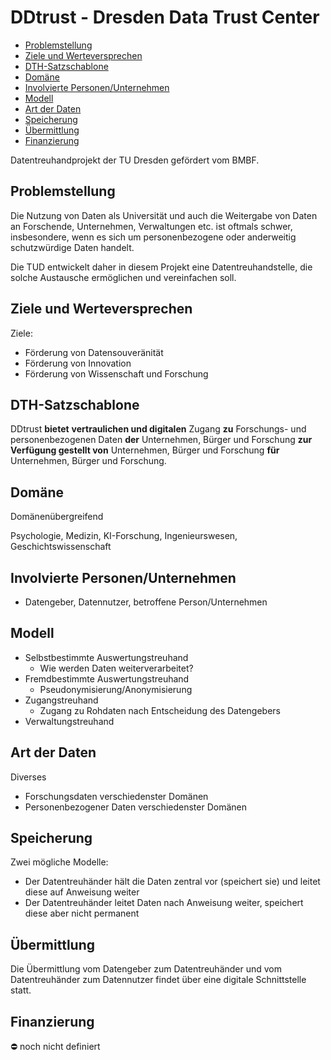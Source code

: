 # DDtrust - Dresden Data Trust Center

-   [Problemstellung](#problemstellung)
-   [Ziele und Werteversprechen](#ziele)
-   [DTH-Satzschablone](#schablone)
-   [Domäne](#domaene)
-   [Involvierte Personen/Unternehmen](#involv)
-   [Modell](#modell)
-   [Art der Daten](#daten)
-   [Speicherung](#speicherung)
-   [Übermittlung](#uebermittlung)
-   [Finanzierung](#finanzierung)

Datentreuhandprojekt der TU Dresden gefördert vom BMBF.

<a name="problemstellung"></a>
## Problemstellung

Die Nutzung von Daten als Universität und auch die Weitergabe von Daten an Forschende, Unternehmen, Verwaltungen etc. ist oftmals schwer, insbesondere, wenn es sich um personenbezogene oder anderweitig schutzwürdige Daten handelt.

Die TUD entwickelt daher in diesem Projekt eine Datentreuhandstelle, die solche Austausche ermöglichen und vereinfachen soll.

<a name="ziele"></a>
## Ziele und Werteversprechen

Ziele:

-   Förderung von Datensouveränität
-   Förderung von Innovation
-   Förderung von Wissenschaft und Forschung

<a name="schablone"></a>
## DTH-Satzschablone

DDtrust  **bietet** **vertraulichen und digitalen** Zugang  **zu** Forschungs- und personenbezogenen Daten  **der** Unternehmen, Bürger und Forschung  **zur Verfügung gestellt von**  Unternehmen, Bürger und Forschung  **für** Unternehmen, Bürger und Forschung.

<a name="domaene"></a>
## Domäne

Domänenübergreifend

Psychologie, Medizin, KI-Forschung, Ingenieurswesen, Geschichtswissenschaft

<a name="involv"></a>
## Involvierte Personen/Unternehmen

-   Datengeber, Datennutzer,  betroffene Person/Unternehmen

<a name="modell"></a>
## Modell

-   Selbstbestimmte Auswertungstreuhand
    -   Wie werden Daten weiterverarbeitet?
-   Fremdbestimmte Auswertungstreuhand
    -   Pseudonymisierung/Anonymisierung
-   Zugangstreuhand
    -   Zugang zu Rohdaten nach Entscheidung des Datengebers
-   Verwaltungstreuhand

<a name="daten"></a>
## Art der Daten

Diverses

-   Forschungsdaten verschiedenster Domänen
-   Personenbezogener Daten verschiedenster Domänen

<a name="speicherung"></a>
## Speicherung

Zwei mögliche Modelle:

-   Der Datentreuhänder hält die Daten zentral vor (speichert sie) und leitet diese auf Anweisung weiter
-   Der Datentreuhänder leitet Daten nach Anweisung weiter, speichert diese aber nicht permanent

<a name="uebermittlung"></a>
## Übermittlung

Die Übermittlung vom Datengeber zum Datentreuhänder und vom Datentreuhänder zum Datennutzer findet über eine digitale Schnittstelle statt.

<a name="finanzierung"></a>
## Finanzierung

:no_entry:  noch nicht definiert